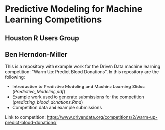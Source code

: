 # Predictive Modeling for Machine Learning Competitions
## Houston R Users Group
## Ben Herndon-Miller

This is a repository with example work for the Driven Data machine learning competition: "Warm Up: Predict Blood Donations". In this repository are the following:

* Introduction to Predictive Modeling and Machine Learning Slides (*Predictive_Modeling.pdf*)
* Example work used to generate submissions for the competition (*predicting_blood_donations.Rmd*)
* Competition data and example submissions

Link to competition: https://www.drivendata.org/competitions/2/warm-up-predict-blood-donations/

